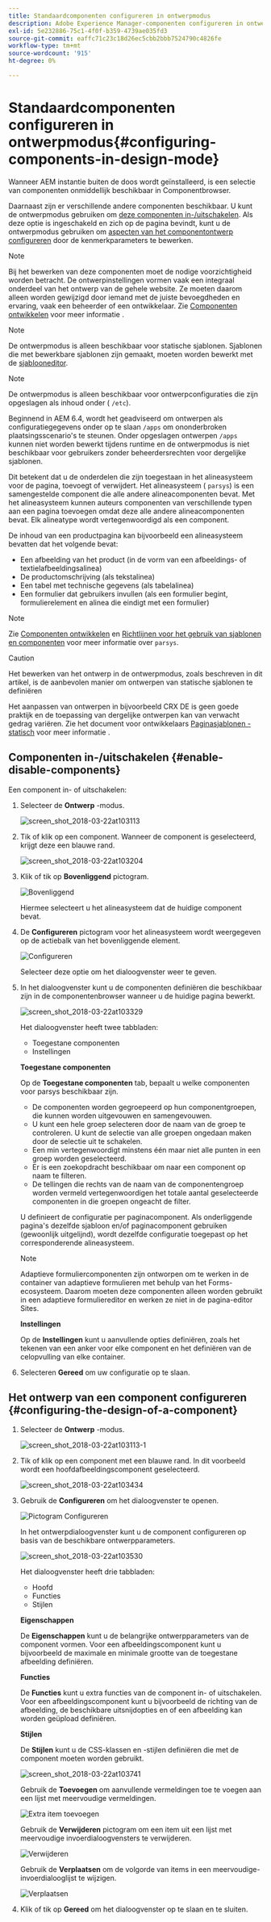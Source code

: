 ```yaml
---
title: Standaardcomponenten configureren in ontwerpmodus
description: Adobe Experience Manager-componenten configureren in ontwerpmodus.
exl-id: 5e232886-75c1-4f0f-b359-4739ae035fd3
source-git-commit: eaffc71c23c18d26ec5cbb2bbb7524790c4826fe
workflow-type: tm+mt
source-wordcount: '915'
ht-degree: 0%

---
```


# Standaardcomponenten configureren in ontwerpmodus{#configuring-components-in-design-mode}

Wanneer AEM instantie buiten de doos wordt geïnstalleerd, is een selectie van componenten onmiddellijk beschikbaar in Componentbrowser.

Daarnaast zijn er verschillende andere componenten beschikbaar. U kunt de ontwerpmodus gebruiken om [deze componenten in-/uitschakelen](#enable-disable-components). Als deze optie is ingeschakeld en zich op de pagina bevindt, kunt u de ontwerpmodus gebruiken om [aspecten van het componentontwerp configureren](#configuring-the-design-of-a-component) door de kenmerkparameters te bewerken.

>[!NOTE]
>
>Bij het bewerken van deze componenten moet de nodige voorzichtigheid worden betracht. De ontwerpinstellingen vormen vaak een integraal onderdeel van het ontwerp van de gehele website. Ze moeten daarom alleen worden gewijzigd door iemand met de juiste bevoegdheden en ervaring, vaak een beheerder of een ontwikkelaar. Zie [Componenten ontwikkelen](/help/sites-developing/components.md) voor meer informatie .

>[!NOTE]
>
>De ontwerpmodus is alleen beschikbaar voor statische sjablonen. Sjablonen die met bewerkbare sjablonen zijn gemaakt, moeten worden bewerkt met de [sjablooneditor](/help/sites-authoring/templates.md).

>[!NOTE]
>
>De ontwerpmodus is alleen beschikbaar voor ontwerpconfiguraties die zijn opgeslagen als inhoud onder ( `/etc`).
>
>Beginnend in AEM 6.4, wordt het geadviseerd om ontwerpen als configuratiegegevens onder op te slaan `/apps` om ononderbroken plaatsingsscenario&#39;s te steunen. Onder opgeslagen ontwerpen `/apps` kunnen niet worden bewerkt tijdens runtime en de ontwerpmodus is niet beschikbaar voor gebruikers zonder beheerdersrechten voor dergelijke sjablonen.

Dit betekent dat u de onderdelen die zijn toegestaan in het alineasysteem voor de pagina, toevoegt of verwijdert. Het alineasysteem ( `parsys`) is een samengestelde component die alle andere alineacomponenten bevat. Met het alineasysteem kunnen auteurs componenten van verschillende typen aan een pagina toevoegen omdat deze alle andere alineacomponenten bevat. Elk alineatype wordt vertegenwoordigd als een component.

De inhoud van een productpagina kan bijvoorbeeld een alineasysteem bevatten dat het volgende bevat:

* Een afbeelding van het product (in de vorm van een afbeeldings- of textielafbeeldingsalinea)
* De productomschrijving (als tekstalinea)
* Een tabel met technische gegevens (als tabelalinea)
* Een formulier dat gebruikers invullen (als een formulier begint, formulierelement en alinea die eindigt met een formulier)

>[!NOTE]
>
>Zie [Componenten ontwikkelen](/help/sites-developing/components.md) en [Richtlijnen voor het gebruik van sjablonen en componenten](/help/sites-developing/dev-guidelines-bestpractices.md#guidelines-for-using-templates-and-components) voor meer informatie over `parsys`.

>[!CAUTION]
>
>Het bewerken van het ontwerp in de ontwerpmodus, zoals beschreven in dit artikel, is de aanbevolen manier om ontwerpen van statische sjablonen te definiëren
>
>Het aanpassen van ontwerpen in bijvoorbeeld CRX DE is geen goede praktijk en de toepassing van dergelijke ontwerpen kan van verwacht gedrag variëren. Zie het document voor ontwikkelaars [Paginasjablonen - statisch](/help/sites-developing/page-templates-static.md#how-template-designs-are-applied) voor meer informatie .

## Componenten in-/uitschakelen {#enable-disable-components}

Een component in- of uitschakelen:

1. Selecteer de **Ontwerp** -modus.

   ![screen_shot_2018-03-22at103113](assets/screen_shot_2018-03-22at103113.png)

1. Tik of klik op een component. Wanneer de component is geselecteerd, krijgt deze een blauwe rand.

   ![screen_shot_2018-03-22at103204](assets/screen_shot_2018-03-22at103204.png)

1. Klik of tik op **Bovenliggend** pictogram.

   ![Bovenliggend](do-not-localize/screen_shot_2018-03-22at103204.png)

   Hiermee selecteert u het alineasysteem dat de huidige component bevat.

1. De **Configureren** pictogram voor het alineasysteem wordt weergegeven op de actiebalk van het bovenliggende element.

   ![Configureren](do-not-localize/screen_shot_2018-03-22at103256.png)

   Selecteer deze optie om het dialoogvenster weer te geven.

1. In het dialoogvenster kunt u de componenten definiëren die beschikbaar zijn in de componentenbrowser wanneer u de huidige pagina bewerkt.

   ![screen_shot_2018-03-22at103329](assets/screen_shot_2018-03-22at103329.png)

   Het dialoogvenster heeft twee tabbladen:

   * Toegestane componenten
   * Instellingen

   **Toegestane componenten**

   Op de **Toegestane componenten** tab, bepaalt u welke componenten voor parsys beschikbaar zijn.

   * De componenten worden gegroepeerd op hun componentgroepen, die kunnen worden uitgevouwen en samengevouwen.
   * U kunt een hele groep selecteren door de naam van de groep te controleren. U kunt de selectie van alle groepen ongedaan maken door de selectie uit te schakelen.
   * Een min vertegenwoordigt minstens één maar niet alle punten in een groep worden geselecteerd.
   * Er is een zoekopdracht beschikbaar om naar een component op naam te filteren.
   * De tellingen die rechts van de naam van de componentengroep worden vermeld vertegenwoordigen het totale aantal geselecteerde componenten in die groepen ongeacht de filter.

   U definieert de configuratie per paginacomponent. Als onderliggende pagina&#39;s dezelfde sjabloon en/of paginacomponent gebruiken (gewoonlijk uitgelijnd), wordt dezelfde configuratie toegepast op het corresponderende alineasysteem.

   >[!NOTE]
   >
   >Adaptieve formuliercomponenten zijn ontworpen om te werken in de container van adaptieve formulieren met behulp van het Forms-ecosysteem. Daarom moeten deze componenten alleen worden gebruikt in een adaptieve formuliereditor en werken ze niet in de pagina-editor Sites.

   **Instellingen**

   Op de **Instellingen** kunt u aanvullende opties definiëren, zoals het tekenen van een anker voor elke component en het definiëren van de celopvulling van elke container.

1. Selecteren **Gereed** om uw configuratie op te slaan.

## Het ontwerp van een component configureren {#configuring-the-design-of-a-component}

1. Selecteer de **Ontwerp** -modus.

   ![screen_shot_2018-03-22at103113-1](assets/screen_shot_2018-03-22at103113-1.png)

1. Tik of klik op een component met een blauwe rand. In dit voorbeeld wordt een hoofdafbeeldingscomponent geselecteerd.

   ![screen_shot_2018-03-22at103434](assets/screen_shot_2018-03-22at103434.png)

1. Gebruik de **Configureren** om het dialoogvenster te openen.

   ![Pictogram Configureren](do-not-localize/screen_shot_2018-03-22at103256-1.png)

   In het ontwerpdialoogvenster kunt u de component configureren op basis van de beschikbare ontwerpparameters.

   ![screen_shot_2018-03-22at103530](assets/screen_shot_2018-03-22at103530.png)

   Het dialoogvenster heeft drie tabbladen:

   * Hoofd
   * Functies
   * Stijlen

   **Eigenschappen**

   De **Eigenschappen** kunt u de belangrijke ontwerpparameters van de component vormen. Voor een afbeeldingscomponent kunt u bijvoorbeeld de maximale en minimale grootte van de toegestane afbeelding definiëren.

   **Functies**

   De **Functies** kunt u extra functies van de component in- of uitschakelen. Voor een afbeeldingscomponent kunt u bijvoorbeeld de richting van de afbeelding, de beschikbare uitsnijdopties en of een afbeelding kan worden geüpload definiëren.

   **Stijlen**

   De **Stijlen** kunt u de CSS-klassen en -stijlen definiëren die met de component moeten worden gebruikt.

   ![screen_shot_2018-03-22at103741](assets/screen_shot_2018-03-22at103741.png)

   Gebruik de **Toevoegen** om aanvullende vermeldingen toe te voegen aan een lijst met meervoudige vermeldingen.

   ![Extra item toevoegen](assets/chlimage_1-94.png)

   Gebruik de **Verwijderen** pictogram om een item uit een lijst met meervoudige invoerdialoogvensters te verwijderen.

   ![Verwijderen](do-not-localize/screen_shot_2018-03-22at103809.png)

   Gebruik de **Verplaatsen** om de volgorde van items in een meervoudige-invoerdialooglijst te wijzigen.

   ![Verplaatsen](do-not-localize/screen_shot_2018-03-22at103816.png)

1. Klik of tik op **Gereed** om het dialoogvenster op te slaan en te sluiten.
